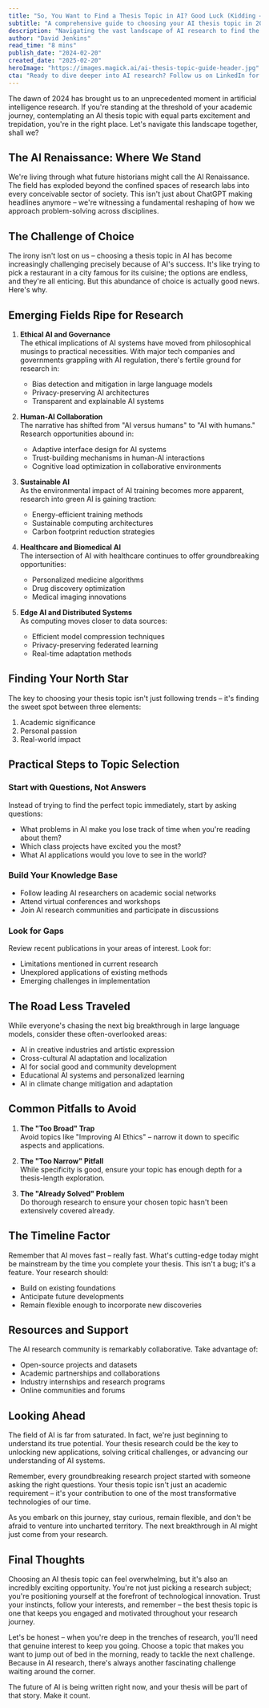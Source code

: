 ```yaml
---
title: "So, You Want to Find a Thesis Topic in AI? Good Luck (Kidding — You'll Be Fine!)"
subtitle: "A comprehensive guide to choosing your AI thesis topic in 2024"
description: "Navigating the vast landscape of AI research to find the perfect thesis topic can seem daunting. From ethical AI and sustainable computing to healthcare applications and edge systems, the field offers countless opportunities. This guide helps you find your research sweet spot by balancing academic significance, personal passion, and real-world impact."
author: "David Jenkins"
read_time: "8 mins"
publish_date: "2024-02-20"
created_date: "2025-02-20"
heroImage: "https://images.magick.ai/ai-thesis-topic-guide-header.jpg"
cta: "Ready to dive deeper into AI research? Follow us on LinkedIn for daily insights, emerging research opportunities, and connections with leading AI researchers who are shaping the future of artificial intelligence."
---
```


The dawn of 2024 has brought us to an unprecedented moment in artificial intelligence research. If you're standing at the threshold of your academic journey, contemplating an AI thesis topic with equal parts excitement and trepidation, you're in the right place. Let's navigate this landscape together, shall we?

## The AI Renaissance: Where We Stand

We're living through what future historians might call the AI Renaissance. The field has exploded beyond the confined spaces of research labs into every conceivable sector of society. This isn't just about ChatGPT making headlines anymore – we're witnessing a fundamental reshaping of how we approach problem-solving across disciplines.

## The Challenge of Choice

The irony isn't lost on us – choosing a thesis topic in AI has become increasingly challenging precisely because of AI's success. It's like trying to pick a restaurant in a city famous for its cuisine; the options are endless, and they're all enticing. But this abundance of choice is actually good news. Here's why.

## Emerging Fields Ripe for Research

1. **Ethical AI and Governance**  
   The ethical implications of AI systems have moved from philosophical musings to practical necessities. With major tech companies and governments grappling with AI regulation, there's fertile ground for research in:  
   - Bias detection and mitigation in large language models  
   - Privacy-preserving AI architectures  
   - Transparent and explainable AI systems  

2. **Human-AI Collaboration**  
   The narrative has shifted from "AI versus humans" to "AI with humans." Research opportunities abound in:  
   - Adaptive interface design for AI systems  
   - Trust-building mechanisms in human-AI interactions  
   - Cognitive load optimization in collaborative environments  

3. **Sustainable AI**  
   As the environmental impact of AI training becomes more apparent, research into green AI is gaining traction:  
   - Energy-efficient training methods  
   - Sustainable computing architectures  
   - Carbon footprint reduction strategies  

4. **Healthcare and Biomedical AI**  
   The intersection of AI with healthcare continues to offer groundbreaking opportunities:  
   - Personalized medicine algorithms  
   - Drug discovery optimization  
   - Medical imaging innovations  

5. **Edge AI and Distributed Systems**  
   As computing moves closer to data sources:  
   - Efficient model compression techniques  
   - Privacy-preserving federated learning  
   - Real-time adaptation methods  

## Finding Your North Star

The key to choosing your thesis topic isn't just following trends – it's finding the sweet spot between three elements:  
1. Academic significance  
2. Personal passion  
3. Real-world impact  

## Practical Steps to Topic Selection

### Start with Questions, Not Answers

Instead of trying to find the perfect topic immediately, start by asking questions:  
- What problems in AI make you lose track of time when you're reading about them?  
- Which class projects have excited you the most?  
- What AI applications would you love to see in the world?  

### Build Your Knowledge Base

- Follow leading AI researchers on academic social networks  
- Attend virtual conferences and workshops  
- Join AI research communities and participate in discussions  

### Look for Gaps

Review recent publications in your areas of interest. Look for:  
- Limitations mentioned in current research  
- Unexplored applications of existing methods  
- Emerging challenges in implementation  

## The Road Less Traveled

While everyone's chasing the next big breakthrough in large language models, consider these often-overlooked areas:  
- AI in creative industries and artistic expression  
- Cross-cultural AI adaptation and localization  
- AI for social good and community development  
- Educational AI systems and personalized learning  
- AI in climate change mitigation and adaptation  

## Common Pitfalls to Avoid

1. **The "Too Broad" Trap**  
   Avoid topics like "Improving AI Ethics" – narrow it down to specific aspects and applications.

2. **The "Too Narrow" Pitfall**  
   While specificity is good, ensure your topic has enough depth for a thesis-length exploration.

3. **The "Already Solved" Problem**  
   Do thorough research to ensure your chosen topic hasn't been extensively covered already.

## The Timeline Factor

Remember that AI moves fast – really fast. What's cutting-edge today might be mainstream by the time you complete your thesis. This isn't a bug; it's a feature. Your research should:  
- Build on existing foundations  
- Anticipate future developments  
- Remain flexible enough to incorporate new discoveries  

## Resources and Support

The AI research community is remarkably collaborative. Take advantage of:  
- Open-source projects and datasets  
- Academic partnerships and collaborations  
- Industry internships and research programs  
- Online communities and forums  

## Looking Ahead

The field of AI is far from saturated. In fact, we're just beginning to understand its true potential. Your thesis research could be the key to unlocking new applications, solving critical challenges, or advancing our understanding of AI systems.

Remember, every groundbreaking research project started with someone asking the right questions. Your thesis topic isn't just an academic requirement – it's your contribution to one of the most transformative technologies of our time.

As you embark on this journey, stay curious, remain flexible, and don't be afraid to venture into uncharted territory. The next breakthrough in AI might just come from your research.

## Final Thoughts

Choosing an AI thesis topic can feel overwhelming, but it's also an incredibly exciting opportunity. You're not just picking a research subject; you're positioning yourself at the forefront of technological innovation. Trust your instincts, follow your interests, and remember – the best thesis topic is one that keeps you engaged and motivated throughout your research journey.

Let's be honest – when you're deep in the trenches of research, you'll need that genuine interest to keep you going. Choose a topic that makes you want to jump out of bed in the morning, ready to tackle the next challenge. Because in AI research, there's always another fascinating challenge waiting around the corner.

The future of AI is being written right now, and your thesis will be part of that story. Make it count.